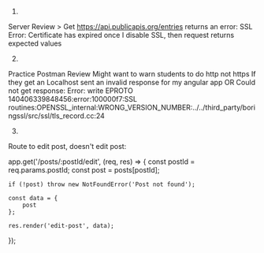 1.

Server Review
    > Get https://api.publicapis.org/entries
    returns an error: SSL Error: Certificate has expired
    once I disable SSL, then request returns expected values


2.

Practice Postman Review 
    Might want to warn students to do http not https
    If they get an 
        Localhost sent an invalid response for my angular app
        OR
        Could not get response: Error: write EPROTO 140406339848456:error:100000f7:SSL routines:OPENSSL_internal:WRONG_VERSION_NUMBER:../../third_party/boringssl/src/ssl/tls_record.cc:24


3.

Route to edit post, doesn't edit post:

app.get('/posts/:postId/edit', (req, res) => {
    const postId = req.params.postId;
    const post = posts[postId];

    if (!post) throw new NotFoundError('Post not found');

    const data = {
        post
    };

    res.render('edit-post', data);
});